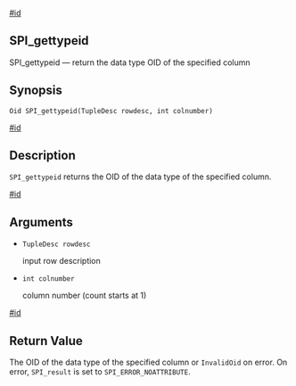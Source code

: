 [#id](#SPI-SPI-GETTYPEID)

## SPI_gettypeid

SPI_gettypeid — return the data type OID of the specified column

## Synopsis

```
Oid SPI_gettypeid(TupleDesc rowdesc, int colnumber)
```

[#id](#id-1.8.12.9.9.5)

## Description

`SPI_gettypeid` returns the OID of the data type of the specified column.

[#id](#id-1.8.12.9.9.6)

## Arguments

- `TupleDesc rowdesc`

  input row description

- `int colnumber`

  column number (count starts at 1)

[#id](#id-1.8.12.9.9.7)

## Return Value

The OID of the data type of the specified column or `InvalidOid` on error. On error, `SPI_result` is set to `SPI_ERROR_NOATTRIBUTE`.
